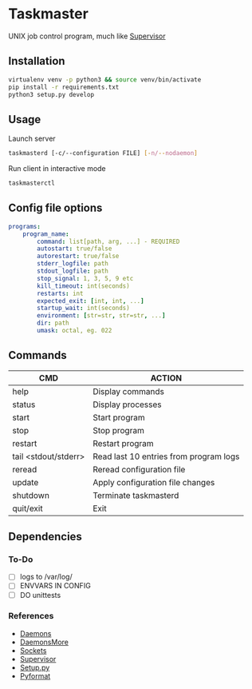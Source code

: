 # Taskmaster
UNIX job control program, much like [Supervisor](http://supervisord.org/)

## Installation
```sh
virtualenv venv -p python3 && source venv/bin/activate
pip install -r requirements.txt
python3 setup.py develop
```

## Usage

Launch server
```sh
taskmasterd [-c/--configuration FILE] [-n/--nodaemon]
```

Run client in interactive mode
```sh
taskmasterctl
```

## Config file options
```yaml
programs:
    program_name:
        command: list[path, arg, ...] - REQUIRED
        autostart: true/false
        autorestart: true/false
        stderr_logfile: path
        stdout_logfile: path
        stop_signal: 1, 3, 5, 9 etc
        kill_timeout: int(seconds)
        restarts: int
        expected_exit: [int, int, ...]
        startup_wait: int(seconds)
        environment: [str=str, str=str, ...]
        dir: path
        umask: octal, eg. 022
```

## Commands
| CMD | ACTION |
|---------|---------|
| help | Display commands |
| status | Display processes |
| start <name> | Start program |
| stop <name> | Stop program |
| restart <name> | Restart program |
| tail <name> <stdout/stderr> | Read last 10 entries from program logs |
| reread | Reread configuration file |
| update | Apply configuration file changes |
| shutdown | Terminate taskmasterd |
| quit/exit | Exit |

## Dependencies

### To-Do
- [ ] logs to /var/log/
- [ ] ENVVARS IN CONFIG
- [ ] DO unittests

### References
- [Daemons](https://en.wikipedia.org/wiki/Daemon_(computing))
- [DaemonsMore](http://www.cems.uwe.ac.uk/~irjohnso/coursenotes/lrc/system/daemons/d3.htm)
- [Sockets](https://pymotw.com/2/socket/tcp.html)
- [Supervisor](https://www.digitalocean.com/community/tutorials/how-to-install-and-manage-supervisor-on-ubuntu-and-debian-vps)
- [Setup.py](https://amir.rachum.com/blog/2017/07/28/python-entry-points/)
- [Pyformat](https://pyformat.info/)
